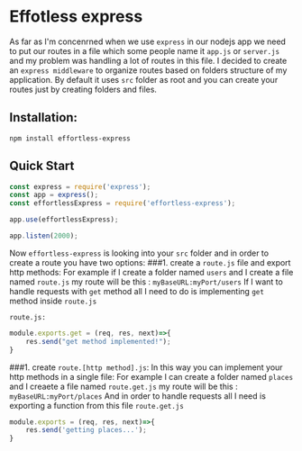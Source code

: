 # Effotless express
As far as I'm concenrned when we use `express` in our nodejs app we need to put our routes in a file which some people name it `app.js` or `server.js` and my problem was handling a lot of routes in this file. I decided to create an `express middleware` to organize routes based on folders structure of my application.
By default it uses `src` folder as root and you can create your routes just by creating folders and files.

## Installation: 
``` npm install effortless-express ```
## Quick Start

```javascript
const express = require('express');
const app = express();
const effortlessExpress = require('effortless-express');

app.use(effortlessExpress);

app.listen(2000);
```

Now `effortless-express` is looking into your `src` folder and in order to create a route you have two options:
###1. create a `route.js` file and export http methods:
For example if I create a folder named `users` and I create a file named `route.js`
my route will be this : `myBaseURL:myPort/users`
If I want to handle requests with `get` method all I need to do is implementing `get` method inside `route.js`

`route.js:`
```javascript
module.exports.get = (req, res, next)=>{
    res.send("get method implemented!");
}
```
###1. create `route.[http method].js`: In this way you can implement your http methods in a single file:
For example I can create a folder named `places` and I creaete a file named `route.get.js`
my route will be this :  `myBaseURL:myPort/places`
And in order to handle requests all I need is exporting a function from this file
`route.get.js`

```javascript
module.exports = (req, res, next)=>{
    res.send('getting places...');
}
```
